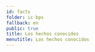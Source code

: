 ```yaml
---
id: facts
folder: ic-bps
fallback: en
public: true
title: Los hechos conocidos
menutitle: Los hechos conocidos
---
```

